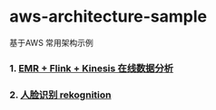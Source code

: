 # aws-architecture-sample
基于AWS 常用架构示例



### 1.  [EMR + Flink + Kinesis 在线数据分析](https://github.com/dikers/aws-architecture-sample/tree/master/emr-flink-kinesis)

### 2. [人脸识别 rekognition](https://github.com/dikers/aws-architecture-sample/tree/master/detect-faces)